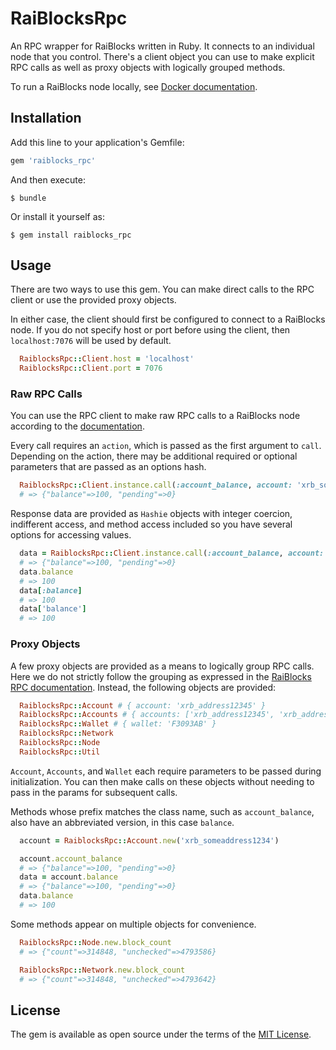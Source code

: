 # RaiBlocksRpc

An RPC wrapper for RaiBlocks written in Ruby.  It connects to an individual node that you control.  There's a client object you can use to make explicit RPC calls as well as proxy objects with logically grouped methods.

To run a RaiBlocks node locally, see [Docker documentation](https://github.com/clemahieu/raiblocks/wiki/Docker-node).

## Installation

Add this line to your application's Gemfile:

```ruby
gem 'raiblocks_rpc'
```

And then execute:

    $ bundle

Or install it yourself as:

    $ gem install raiblocks_rpc

## Usage

There are two ways to use this gem.  You can make direct calls to the RPC client or use the provided proxy objects.

In either case, the client should first be configured to connect to a RaiBlocks node.  If you do not specify host or port before using the client, then `localhost:7076` will be used by default.

```ruby
  RaiblocksRpc::Client.host = 'localhost'
  RaiblocksRpc::Client.port = 7076
````

### Raw RPC Calls

You can use the RPC client to make raw RPC calls to a RaiBlocks node according to the [documentation](https://github.com/clemahieu/raiblocks/wiki/RPC-protocol).

Every call requires an `action`, which is passed as the first argument to `call`.  Depending on the action, there may be additional required or optional parameters that are passed as an options hash.

```ruby
  RaiblocksRpc::Client.instance.call(:account_balance, account: 'xrb_someaddress1234')
  # => {"balance"=>100, "pending"=>0}
````

Response data are provided as `Hashie` objects with integer coercion, indifferent access, and method access included so you have several options for accessing values.

```ruby
  data = RaiblocksRpc::Client.instance.call(:account_balance, account: 'xrb_someaddress1234')
  # => {"balance"=>100, "pending"=>0}
  data.balance
  # => 100
  data[:balance]
  # => 100
  data['balance']
  # => 100
````

### Proxy Objects

A few proxy objects are provided as a means to logically group RPC calls. Here we do not strictly follow the grouping as expressed in the [RaiBlocks RPC documentation](https://github.com/clemahieu/raiblocks/wiki/RPC-protocol).  Instead, the following objects are provided:

```ruby
  RaiblocksRpc::Account # { account: 'xrb_address12345' }
  RaiblocksRpc::Accounts # { accounts: ['xrb_address12345', 'xrb_address67890] }
  RaiblocksRpc::Wallet # { wallet: 'F3093AB' }
  RaiblocksRpc::Network
  RaiblocksRpc::Node
  RaiblocksRpc::Util
```

`Account`, `Accounts`, and `Wallet` each require parameters to be passed during initialization.  You can then make calls on these objects without needing to pass in the params for subsequent calls.

Methods whose prefix matches the class name, such as `account_balance`, also have an abbreviated version, in this case `balance`.


```ruby
  account = RaiblocksRpc::Account.new('xrb_someaddress1234')

  account.account_balance
  # => {"balance"=>100, "pending"=>0}
  data = account.balance
  # => {"balance"=>100, "pending"=>0}
  data.balance
  # => 100
```

Some methods appear on multiple objects for convenience.

```ruby
  RaiblocksRpc::Node.new.block_count
  # => {"count"=>314848, "unchecked"=>4793586}

  RaiblocksRpc::Network.new.block_count
  # => {"count"=>314848, "unchecked"=>4793642}
```

## License

The gem is available as open source under the terms of the [MIT License](https://opensource.org/licenses/MIT).
